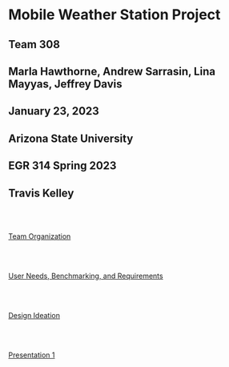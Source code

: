 
# Mobile Weather Station Project
## Team 308
## Marla Hawthorne, Andrew Sarrasin, Lina Mayyas, Jeffrey Davis
## January 23, 2023
## Arizona State University
## EGR 314 Spring 2023
## Travis Kelley

<br><br>

[Team Organization](TeamOrganization.md)

<br><br>

[User Needs, Benchmarking, and Requirements](UserNeeds.md)

<br><br>

[Design Ideation](DesignIdeation.md)

<br><br>

[Presentation 1](Presentation1.md)
